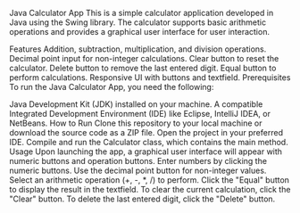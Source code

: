 Java Calculator App
This is a simple calculator application developed in Java using the Swing library. The calculator supports basic arithmetic operations and provides a graphical user interface for user interaction.

Features
Addition, subtraction, multiplication, and division operations.
Decimal point input for non-integer calculations.
Clear button to reset the calculator.
Delete button to remove the last entered digit.
Equal button to perform calculations.
Responsive UI with buttons and textfield.
Prerequisites
To run the Java Calculator App, you need the following:

Java Development Kit (JDK) installed on your machine.
A compatible Integrated Development Environment (IDE) like Eclipse, IntelliJ IDEA, or NetBeans.
How to Run
Clone this repository to your local machine or download the source code as a ZIP file.
Open the project in your preferred IDE.
Compile and run the Calculator class, which contains the main method.
Usage
Upon launching the app, a graphical user interface will appear with numeric buttons and operation buttons.
Enter numbers by clicking the numeric buttons. Use the decimal point button for non-integer values.
Select an arithmetic operation (+, -, *, /) to perform.
Click the "Equal" button to display the result in the textfield.
To clear the current calculation, click the "Clear" button.
To delete the last entered digit, click the "Delete" button.
